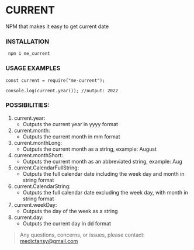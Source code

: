 # CURRENT

NPM that makes it easy to get current date

### INSTALLATION

```
 npm i me_current
```

### USAGE EXAMPLES

```
const current = require("me-current");

console.log(current.year()); //output: 2022
```

### POSSIBILITIES:

1. current.year:
   - Outputs the current year in yyyy format
2. current.month:
   - Outputs the current month in mm format
3. current.monthLong:
   - Outputs the current month as a string, example: August
4. current.monthShort:
   - Outputs the current month as an abbreviated string, example: Aug
5. current.CalendarFullString:
   - Outputs the full calendar date including the week day and month in string format
6. current.CalendarString:
   - Outputs the full calendar date excluding the week day, with month in string format
7. current.weekDay:
   - Outputs the day of the week as a string
8. current.day:
   - Outputs the current day in dd format

> Any questions, concerns, or issues, please contact: medictansy@gmail.com
